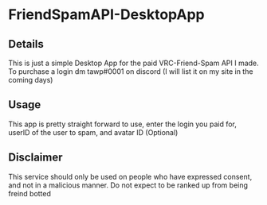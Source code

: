 # FriendSpamAPI-DesktopApp

## Details
This is just a simple Desktop App for the paid VRC-Friend-Spam API I made. To purchase a login dm tawp#0001 on discord (I will list it on my site in the coming days)

## Usage
This app is pretty straight forward to use, enter the login you paid for, userID of the user to spam, and avatar ID (Optional)

## Disclaimer
This service should only be used on people who have expressed consent, and not in a malicious manner. Do not expect to be ranked up from being freind botted
